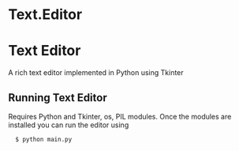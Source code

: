 # Text.Editor

# Text Editor
A rich text editor implemented in Python using Tkinter

## Running Text Editor
Requires Python and Tkinter, os, PIL modules. Once the modules are installed you can run the editor using
```
  $ python main.py
```
